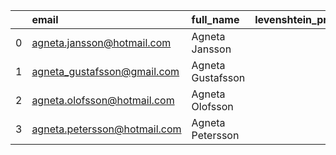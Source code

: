 |    |  email                       | full_name          |   levenshtein_proportions |
|---:|:-----------------------------|:-------------------|--------------------------:|
|  0 | agneta.jansson@hotmail.com   | Agneta  Jansson    |                         0 |
|  1 | agneta_gustafsson@gmail.com  | Agneta  Gustafsson |                         0 |
|  2 | agneta.olofsson@hotmail.com  | Agneta  Olofsson   |                         0 |
|  3 | agneta.petersson@hotmail.com | Agneta  Petersson  |                         0 |